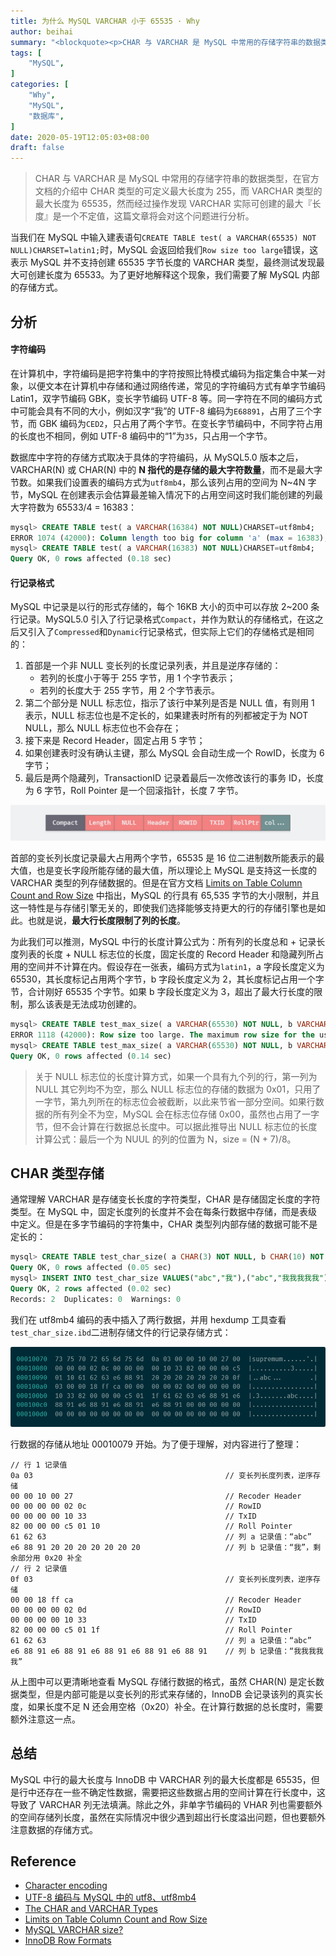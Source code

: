 ```yaml
---
title: 为什么 MySQL VARCHAR 小于 65535 · Why
author: beihai
summary: "<blockquote><p>CHAR 与 VARCHAR 是 MySQL 中常用的存储字符串的数据类型，在官方文档的介绍中 CHAR 类型的可定义最大长度为 255，而 VARCHAR 类型的最大长度为 65535，然而经过操作发现 VARCHAR 实际可创建的最大“长度”是一个不定值，这篇文章将会对这个问题进行分析。</p></blockquote>"
tags: [
  	"MySQL",
]
categories: [
	"Why",
  	"MySQL",
	"数据库",
]
date: 2020-05-19T12:05:03+08:00
draft: false
---
```


> CHAR 与 VARCHAR 是 MySQL 中常用的存储字符串的数据类型，在官方文档的介绍中 CHAR 类型的可定义最大长度为 255，而 VARCHAR 类型的最大长度为 65535，然而经过操作发现 VARCHAR 实际可创建的最大『长度』是一个不定值，这篇文章将会对这个问题进行分析。

当我们在 MySQL 中输入建表语句`CREATE TABLE test( a VARCHAR(65535) NOT NULL)CHARSET=latin1;`时，MySQL 会返回给我们`Row size too large`错误，这表示 MySQL 并不支持创建 65535 字节长度的 VARCHAR 类型，最终测试发现最大可创建长度为 65533。为了更好地解释这个现象，我们需要了解 MySQL 内部的存储方式。

## 分析

#### 字符编码

在计算机中，字符编码是把字符集中的字符按照比特模式编码为指定集合中某一对象，以便文本在计算机中存储和通过网络传递，常见的字符编码方式有单字节编码 Latin1，双字节编码 GBK，变长字节编码 UTF-8 等。同一字符在不同的编码方式中可能会具有不同的大小，例如汉字“我”的 UTF-8 编码为`E68891`，占用了三个字节，而 GBK 编码为`CED2`，只占用了两个字节。在变长字节编码中，不同字符占用的长度也不相同，例如 UTF-8 编码中的“1”为`35`，只占用一个字节。

数据库中字符的存储方式取决于具体的字符编码，从 MySQL5.0 版本之后，VARCHAR(N) 或 CHAR(N) 中的 **N 指代的是存储的最大字符数量**，而不是最大字节数。如果我们设置表的编码方式为`utf8mb4`，那么该列占用的空间为 N~4N 字节，MySQL 在创建表示会估算最差输入情况下的占用空间这时我们能创建的列最大字符数为 65533/4 = 16383：

```sql
mysql> CREATE TABLE test( a VARCHAR(16384) NOT NULL)CHARSET=utf8mb4;
ERROR 1074 (42000): Column length too big for column 'a' (max = 16383); use BLOB or TEXT instead
mysql> CREATE TABLE test( a VARCHAR(16383) NOT NULL)CHARSET=utf8mb4;
Query OK, 0 rows affected (0.18 sec)
```

#### 行记录格式

MySQL 中记录是以行的形式存储的，每个 16KB 大小的页中可以存放 2~200 条行记录。MySQL5.0 引入了行记录格式`Compact`，并作为默认的存储格式，在这之后又引入了`Compressed`和`Dynamic`行记录格式，但实际上它们的存储格式是相同的：

1. 首部是一个非 NULL 变长列的长度记录列表，并且是逆序存储的：
   - 若列的长度小于等于 255 字节，用 1 个字节表示；
   - 若列的长度大于 255 字节，用 2 个字节表示。
2. 第二个部分是 NULL 标志位，指示了该行中某列是否是 NULL 值，有则用 1 表示，NULL 标志位也是不定长的，如果建表时所有的列都被定于为 NOT NULL，那么 NULL 标志位也不会存在；
3. 接下来是 Record Header，固定占用 5 字节；
4. 如果创建表时没有确认主键，那么 MySQL 会自动生成一个 RowID，长度为 6 字节；
5. 最后是两个隐藏列，TransactionID 记录着最后一次修改该行的事务 ID，长度为 6 字节，Roll Pointer 是一个回滚指针，长度 7 字节。

![compact--row-format](compact-row-format.png)

首部的变长列长度记录最大占用两个字节，65535 是 16 位二进制数所能表示的最大值，也是变长字段所能存储的最大值，所以理论上 MySQL 是支持这一长度的 VARCHAR 类型的列存储数据的。但是在官方文档 <u>[Limits on Table Column Count and Row Size](https://dev.mysql.com/doc/refman/8.0/en/column-count-limit.html)</u> 中指出，MySQL 的行具有 65,535 字节的大小限制，并且这一特性是与存储引擎无关的，即使我们选择能够支持更大的行的存储引擎也是如此。也就是说，**最大行长度限制了列的长度**。

为此我们可以推测，MySQL 中行的长度计算公式为：所有列的长度总和 + 记录长度列表的长度 + NULL 标志位的长度，固定长度的 Record Header 和隐藏列所占用的空间并不计算在内。假设存在一张表，编码方式为`latin1`，a 字段长度定义为 65530，其长度标记占用两个字节，b 字段长度定义为 2，其长度标记占用一个字节，合计刚好 65535 个字节。如果 b 字段长度定义为 3，超出了最大行长度的限制，那么该表是无法成功创建的。

```sql
mysql> CREATE TABLE test_max_size( a VARCHAR(65530) NOT NULL, b VARCHAR(3) NOT NULL)CHARSET=latin1;
ERROR 1118 (42000): Row size too large. The maximum row size for the used table type, not counting BLOBs, is 65535. This includes storage overhead, check the manual. You have to change some columns to TEXT or BLOBs
mysql> CREATE TABLE test_max_size( a VARCHAR(65530) NOT NULL, b VARCHAR(2) NOT NULL)CHARSET=latin1;
Query OK, 0 rows affected (0.14 sec)
```

> 关于 NULL 标志位的长度计算方式，如果一个具有九个列的行，第一列为 NULL 其它列均不为空，那么 NULL 标志位的存储的数据为 0x01，只用了一字节，第九列所在的标志位会被截断，以此来节省一部分空间。如果行数据的所有列全不为空，MySQL 会在标志位存储 0x00，虽然也占用了一字节，但不会计算在行数据总长度中。可以据此推导出 NULL 标志位的长度计算公式：最后一个为 NUUL 的列的位置为 N，size = (N + 7)/8。

## CHAR 类型存储

通常理解 VARCHAR 是存储变长长度的字符类型，CHAR 是存储固定长度的字符类型。在 MySQL 中，固定长度列的长度并不会在每条行数据中存储，而是表级中定义。但是在多字节编码的字符集中，CHAR 类型列内部存储的数据可能不是定长的：

```sql
mysql> CREATE TABLE test_char_size( a CHAR(3) NOT NULL, b CHAR(10) NOT NULL)CHARSET=utf8mb4;
Query OK, 0 rows affected (0.05 sec)
mysql> INSERT INTO test_char_size VALUES("abc","我"),("abc","我我我我我");
Query OK, 2 rows affected (0.02 sec)
Records: 2  Duplicates: 0  Warnings: 0
```

我们在 utf8mb4 编码的表中插入了两行数据，并用 hexdump 工具查看`test_char_size.ibd`二进制存储文件的行记录存储方式：

![binary](binary.png)

 行数据的存储从地址 00010079 开始。为了便于理解，对内容进行了整理：

```
// 行 1 记录值
0a 03                                           // 变长列长度列表，逆序存储
00 00 10 00 27                                  // Recoder Header
00 00 00 00 02 0c                               // RowID
00 00 00 00 10 33                               // TxID 
82 00 00 00 c5 01 10                            // Roll Pointer
61 62 63                                        // 列 a 记录值：“abc”
e6 88 91 20 20 20 20 20 20 20                   // 列 b 记录值：“我”，剩余部分用 0x20 补全
// 行 2 记录值
0f 03                                           // 变长列长度列表，逆序存储
00 00 18 ff ca                                  // Recoder Header
00 00 00 00 02 0d                               // RowID
00 00 00 00 10 33                               // TxID 
82 00 00 00 c5 01 1f                            // Roll Pointer
61 62 63                                        // 列 a 记录值：“abc”
e6 88 91 e6 88 91 e6 88 91 e6 88 91 e6 88 91    // 列 b 记录值：“我我我我我”
```

从上图中可以更清晰地查看 MySQL 存储行数据的格式，虽然 CHAR(N) 是定长数据类型，但是内部可能是以变长列的形式来存储的，InnoDB 会记录该列的真实长度，如果长度不足 N 还会用空格（0x20）补全。在计算行数据的总长度时，需要额外注意这一点。

## 总结

MySQL 中行的最大长度与 InnoDB 中 VARCHAR 列的最大长度都是 65535，但是行中还存在一些不确定性数据，需要把这些数据占用的空间计算在行长度中，这导致了 VARCHAR 列无法填满。除此之外，非单字节编码的 VHAR 列也需要额外的空间存储列长度，虽然在实际情况中很少遇到超出行长度溢出问题，但也要额外注意数据的存储方式。

## Reference

- [Character encoding](https://en.wikipedia.org/wiki/Character_encoding)
- [UTF-8 编码与 MySQL 中的 utf8、utf8mb4](https://www.wingsxdu.com/post/database/mysql/mysq-utf8-utf8mb4/)
- [The CHAR and VARCHAR Types](https://dev.mysql.com/doc/refman/8.0/en/char.html)
- [Limits on Table Column Count and Row Size](https://dev.mysql.com/doc/refman/8.0/en/column-count-limit.html)
- [MySQL VARCHAR size?](https://stackoverflow.com/questions/7124029/mysql-varchar-size)
- [InnoDB Row Formats](https://dev.mysql.com/doc/refman/8.0/en/innodb-row-format.html)

